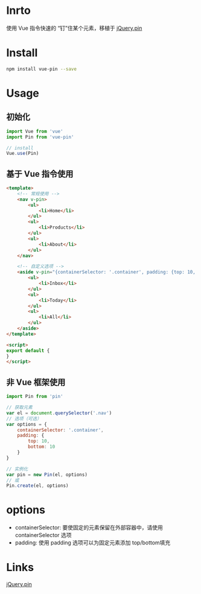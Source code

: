 # Inrto
使用 Vue 指令快速的 “钉”住某个元素，移植于 [jQuery.pin](https://github.com/webpop/jquery.pin)

# Install

``` sh
npm install vue-pin --save
```

# Usage

## 初始化

``` js
import Vue from 'vue'
import Pin from 'vue-pin'

// install
Vue.use(Pin)
```

## 基于 Vue 指令使用

``` html
<template>
    <!-- 常规使用 -->
    <nav v-pin>
        <ul>
            <li>Home</li>
        </ul>
        <ul>
            <li>Products</li>
        </ul>
        <ul>
            <li>About</li>
        </ul>
    </nav>

    <!-- 自定义选项 -->
    <aside v-pin="{containerSelector: '.container', padding: {top: 10, bottom: 10}}">
        <ul>
            <li>Inbox</li>
        </ul>
        <ul>
            <li>Today</li>
        </ul>
        <ul>
            <li>All</li>
        </ul>
    </aside>
</template>

<script>
export default {
}
</script>
```

## 非 Vue 框架使用

``` js
import Pin from 'pin'

// 获取元素
var el = document.querySelector('.nav')
// 选项（可选）
var options = {
    containerSelector: '.container',
    padding: {
        top: 10,
        bottom: 10
    }
}

// 实例化
var pin = new Pin(el, options)
// 或
Pin.create(el, options)

```

# options

* containerSelector: 要使固定的元素保留在外部容器中，请使用 containerSelector 选项
* padding: 使用 padding 选项可以为固定元素添加 top/bottom填充

# Links
[jQuery.pin](https://github.com/webpop/jquery.pin)

